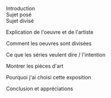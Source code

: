 Introduction <br>
Sujet posé  <br>
Sujet divisé  <br>

Explication de l'oeuvre et de l'artiste <br>

Comment les oeuvres sont divisées  <br>

Ce que les séries veulent dire / l'intention <br>

Montrer les pièces d'art <br>

Pourquoi j'ai choisi cette exposition <br>

Conclusion et appréciations <br>
